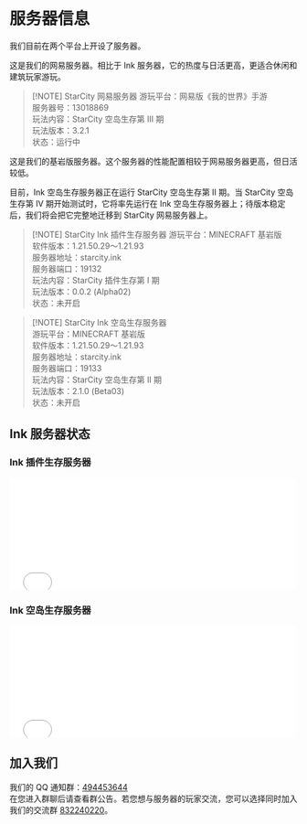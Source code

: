 # 服务器信息

我们目前在两个平台上开设了服务器。

这是我们的网易服务器。相比于 Ink 服务器，它的热度与日活更高，更适合休闲和建筑玩家游玩。

> [!NOTE] StarCity 网易服务器
 游玩平台：网易版《我的世界》手游  
 服务器号：13018869  
 玩法内容：StarCity 空岛生存第 III 期   
 玩法版本：3.2.1  
 状态：运行中

这是我们的基岩版服务器。这个服务器的性能配置相较于网易服务器更高，但日活较低。

目前，Ink 空岛生存服务器正在运行 StarCity 空岛生存第 II 期。当 StarCity 空岛生存第 IV 期开始测试时，它将率先运行在 Ink 空岛生存服务器上；待版本稳定后，我们将会把它完整地迁移到 StarCity 网易服务器上。

> [!NOTE] StarCity Ink 插件生存服务器
 游玩平台：MINECRAFT 基岩版   
 软件版本：1.21.50.29～1.21.93  
 服务器地址：starcity.ink  
 服务器端口：19132  
 玩法内容：StarCity 插件生存第 I 期  
 玩法版本：0.0.2 (Alpha02)  
 状态：未开启

> [!NOTE] StarCity Ink 空岛生存服务器  
游玩平台：MINECRAFT 基岩版  
软件版本：1.21.50.29～1.21.93   
服务器地址：starcity.ink  
服务器端口：19133  
玩法内容：StarCity 空岛生存第 II 期  
玩法版本：2.1.0 (Beta03)  
状态：未开启

## Ink 服务器状态
### Ink 插件生存服务器
<iframe frameborder="no" border="0" marginwidth="0" marginheight="0" width="500px" height="195px" scrolling=no src="//motd.imc.re/iframe.html?ip=starcity.ink&port=19132&dark=false&join_open=true"></iframe>

### Ink 空岛生存服务器
<iframe frameborder="no" border="0" marginwidth="0" marginheight="0" width="500px" height="195px" scrolling=no src="//motd.imc.re/iframe.html?ip=starcity.ink&port=19133&dark=false&join_open=true"></iframe>

## 加入我们

我们的 QQ 通知群：[494453644](https://qm.qq.com/q/494453644)  
在您进入群聊后请查看群公告。若您想与服务器的玩家交流，您可以选择同时加入我们的交流群 [832240220](https://jq.qq.com/?_wv=1027&k=832240220)。
